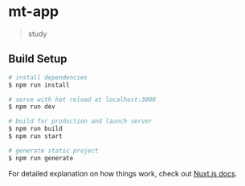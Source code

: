 # mt-app

> study

## Build Setup

``` bash
# install dependencies
$ npm run install

# serve with hot reload at localhost:3000
$ npm run dev

# build for production and launch server
$ npm run build
$ npm run start

# generate static project
$ npm run generate
```

For detailed explanation on how things work, check out [Nuxt.js docs](https://nuxtjs.org).

<!-- 
*****项目安装流程*****
1.npm install -g npx
2.npx create-nuxt-app project-name
3.解决不支持import '' from ''语法：
3.1 package.json的"scripts"里的编译模式"dev" 和"start"添加"--exec babel-node"：
  "scripts": {
    "dev": "cross-env NODE_ENV=development nodemon server/index.js --watch server --exec babel-node",
    "build": "nuxt build",
    "start": "cross-env NODE_ENV=production node server/index.js --exec babel-node",
    "generate": "nuxt generate"
  }
3.2 安装npm i -g babel-cli ，npm i -D babel-preset-env（babel-preset-2015已被弃用），项目根目录下创建babel的配置文件".babelrc"，输入：
{
  "presets": ["env"]
}

4.解决不支持sass：
npm i -D sass-loader node-sass

5.mongoDB 数据库安装

6.Redis 数据库安装

7.Robo 3T  数据库可视化软件安装

8.npm 包安装
npm i -D koa-router koa-redis nodemailer axios koa-passport passport-local koa-bodyparser koa-generic-session koa-json mongoose crypto-js

9.需要开启mongod服务，redis数据库：
$ mongod --dbpath="D:\Program Files\MongoDB\data\db"
$ ./redis-server
-->